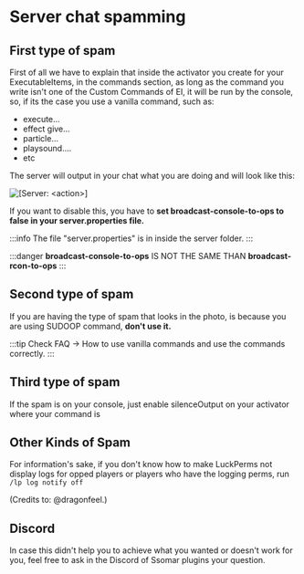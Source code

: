 # Server chat spamming

## First type of spam

First of all we have to explain that inside the activator you create for your ExecutableItems, in the commands section, as long as the command you write isn't one of the Custom Commands of EI, it will be run by the console, so, if its the case you use a vanilla command, such as:

* execute...
* effect give...
* particle...
* playsound....
* etc

The server will output in your chat what you are doing and will look like this:

![\[Server: \<action>\]](</img/image (150).png>)

If you want to disable this, you have to **set broadcast-console-to-ops to false in your server.properties file.**

:::info
The file "server.properties" is in inside the server folder.
:::

:::danger
****broadcast-console-to-ops**** IS NOT THE SAME THAN **broadcast-rcon-to-ops**
:::

## Second type of spam

If you are having the type of spam that looks in the photo, is because you are using SUDOOP command, **don't use it.**

:::tip
Check FAQ -> How to use vanilla commands and use the commands correctly.
:::

## Third type of spam

If the spam is on your console, just enable silenceOutput on your activator where your command is

## Other Kinds of Spam

For information's sake, if you don't know how to make LuckPerms not display logs for opped players or players who have the logging perms, run `/lp log notify off`

(Credits to: @dragonfeel.)

## Discord

In case this didn't help you to achieve what you wanted or doesn't work for you, feel free to ask in the Discord of Ssomar plugins your question.
